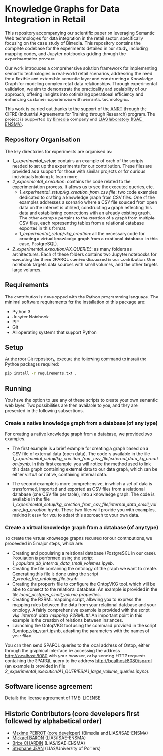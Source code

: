 # Knowledge Graphs for Data Integration in Retail

This repository accompanying our scientific paper on leveraging Semantic Web technologies for data integration in the retail sector, specifically focusing on the case study of Bimedia. This repository contains the complete codebase for the experiments detailed in our study, including mapping codes, and Jupyter notebooks guiding through the experimentation process.

Our work introduces a comprehensive solution framework for implementing semantic technologies in real-world retail scenarios, addressing the need for a flexible and extensible semantic layer and constructing a Knowledge Graph for modeling complex retail data relationships. Through experimental validation, we aim to demonstrate the practicality and scalability of our approach, offering insights into optimizing operational efficiency and enhancing customer experiences with semantic technologies.

This work is carried out thanks to the support of the [ANRT](https://www.anrt.asso.fr/fr) through the CIFRE (Industrial Agreements for Training through Research) program. The project is supported by [Bimedia](https://www.bimedia.com/) company and [LIAS laboratory (ISAE-ENSMA)](https://www.lias-lab.fr/).

## Repository Organisation

The key directories for experiments are organised as:

* *1_experimental_setup*: contains an example of each of the scripts needed to set up the experiments for our contribution. These files are provided as a support for those with similar projects or for curious individuals looking to learn more.
* *2_experimental_execution*: contains the code related to the experimentation process. It allows us to see the executed queries, etc.
  * *1_experimental_setup/kg_creation_from_csv_file*: two code examples dedicated to crafting a knowledge graph from CSV files. One of the examples addresses a scenario where a CSV file sourced from open data on the internet is utilized, constructing a graph reflecting this data and establishing connections with an already existing graph. The other example pertains to the creation of a graph from multiple CSV files, each representing tables from a relational database exported in this format.
  * *1_experimental_setup/vkg_creation*: all the necessary code for creating a virtual knowledge graph from a relational database (in this case, PostgreSQL).
* *2_experimental_execution/AX_QUERIES*: as many folders as architectures. Each of these folders contains two Jupyter notebooks for executing the three SPARQL queries discussed in our contribution. One notebook targets data sources with small volumes, and the other targets large volumes.

## Requirements

The contribution is developped with the Python programming language. The minimal software requirements for the installation of this package are:

* Python 3
* Jupyter Notebook
* PIP
* Git
* All operating systems that support Python

## Setup

At the root Git repository, execute the following command to install the Python packages required:

```bash
pip install -r requirements.txt .
```

## Running

You have the option to use any of these scripts to create your own semantic web layer. Two possibilities are then available to you, and they are presented in the following subsections.

### Create a native knowledge graph from a database (of any type)

For creating a native knowledge graph from a database, we provided two examples.

* The first example is a brief example for creating a graph based on a CSV file of external data (open data). The code is available in the file *1_experimental_setup/kg_creation_from_csv_file/external_data_kg_creation.ipynb*. In this first example, you will notice the method used to link this data graph containing external data to our data graph, which can be either virtual or native, containing internal data.

* The second example is more comprehensive, in which a set of data is transformed, imported and exported as CSV files from a relational database (one CSV file per table), into a knowledge graph. The code is available in the file *1_experimental_setup/kg_creation_from_csv_file/internal_data_small_volume_kg_creation.ipynb*. These two files will provide you with examples, making it easy for you to adapt this approach to your own data.

### Create a virtual knowledge graph from a database (of any type)

To create the virtual knowledge graphs required for our contributions, we proceeded in 5 major steps, which are:

* Creating and populating a relational database (PostgreSQL in our case). Population is performed using the script *1_populate_db_internal_data_small_volumes.ipynb*.
* Creating the file containing the ontology of the graph we want to create. Generating this file is done using the script *2_create_the_ontology_file.ipynb*.
* Creating the property file to configure the OntopVKG tool, which will be able to connect to the relational database. An example is provided in the file *local_postgres_small_volume.properties*.
* Creating the R2RML mapping script, allowing you to express the mapping rules between the data from your relational database and your ontology. A fairly comprehensive example is provided with the script *vkg_internal_data_mapping_R2RML.ttl*. An important point in this example is the creation of relations between instances.
* Launching the OntopVKG tool using the command provided in the script 3_ontop_vkg_start.ipynb, adapting the parameters with the names of your files.

You can then send SPARQL queries to the local address of Ontop, either through the graphical interface by accessing the address <http://localhost:8080> with your browser, or by sending HTTP requests containing the SPARQL query to the address <http://localhost:8080/sparql> (an example is provided in file *2_experimental_execution/A1_QUERIES/A1_large_volume_queries.ipynb*).

## Software license agreement

Details the license agreement of TME: [LICENSE](LICENSE)

## Historic Contributors (core developers first followed by alphabetical order)

* [Maxime PERROT (core developer)](https://www.lias-lab.fr/members/maximeperrot/) (Bimedia and LIAS/ISAE-ENSMA)
* [Mickael BARON](https://www.lias-lab.fr/members/mickaelbaron/) (LIAS/ISAE-ENSMA)
* [Brice CHARDIN](https://www.lias-lab.fr/members/bricechardin/) (LIAS/ISAE-ENSMA)
* [Stéphane JEAN](https://www.lias-lab.fr/members/stephanejean/) (LIAS/University of Poitiers)
